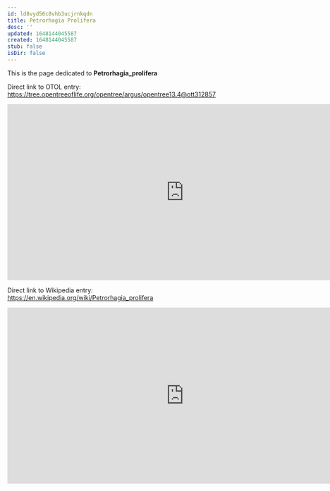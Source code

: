 ```yaml
---
id: ld8vyd56c8vhb3ucjrnkqdn
title: Petrorhagia Prolifera
desc: ''
updated: 1648144045587
created: 1648144045587
stub: false
isDir: false
---
```

This is the page dedicated to **Petrorhagia_prolifera**


Direct link to OTOL entry: https://tree.opentreeoflife.org/opentree/argus/opentree13.4@ott312857



<html>
    <body>
    <iframe src="https://tree.opentreeoflife.org/opentree/argus/opentree13.4@ott312857"
    width="800" height="400" frameborder="0" allowfullscreen> </iframe>
    </body>
</html>
    


Direct link to Wikipedia entry: https://en.wikipedia.org/wiki/Petrorhagia_prolifera



<html>
    <body>
    <iframe src="https://en.wikipedia.org/wiki/Petrorhagia_prolifera"
    width="800" height="400" frameborder="0" allowfullscreen> </iframe>
    </body>
</html>
    
